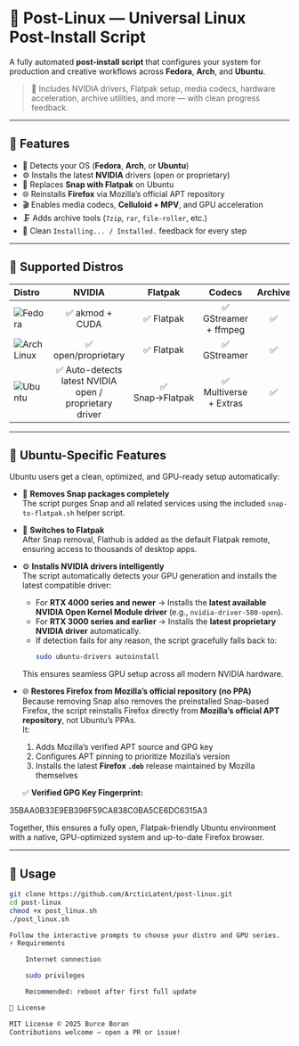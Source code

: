 # 🧊 Post-Linux — Universal Linux Post-Install Script

A fully automated **post-install script** that configures your system for production and creative workflows across **Fedora**, **Arch**, and **Ubuntu**.

> 🎯 Includes NVIDIA drivers, Flatpak setup, media codecs, hardware acceleration, archive utilities, and more — with clean progress feedback.

---

## 🚀 Features

- 🧠 Detects your OS (**Fedora**, **Arch**, or **Ubuntu**)
- ⚙️ Installs the latest **NVIDIA** drivers (open or proprietary)
- 🧩 Replaces **Snap with Flatpak** on Ubuntu
- 🌐 Reinstalls **Firefox** via Mozilla’s official APT repository
- 🎬 Enables media codecs, **Celluloid + MPV**, and GPU acceleration
- 🗜️ Adds archive tools (`7zip`, `rar`, `file-roller`, etc.)
- 🧱 Clean `Installing... / Installed.` feedback for every step

---

## 🧩 Supported Distros

| Distro | NVIDIA | Flatpak | Codecs | Archive |
|:--|:--:|:--:|:--:|:--:|
| ![Fedora](https://img.shields.io/badge/Fedora-40%2B-0A6CF5?logo=fedora&logoColor=white&style=flat-square) | ✅ akmod + CUDA | ✅ Flatpak | ✅ GStreamer + ffmpeg | ✅ |
| ![Arch Linux](https://img.shields.io/badge/Arch_Linux-Rolling-1793D1?logo=archlinux&logoColor=white&style=flat-square) | ✅ open/proprietary | ✅ Flatpak | ✅ GStreamer | ✅ |
| ![Ubuntu](https://img.shields.io/badge/Ubuntu-22.04%2B-E95420?logo=ubuntu&logoColor=white&style=flat-square) | ✅ Auto-detects latest NVIDIA open / proprietary driver | ✅ Snap→Flatpak | ✅ Multiverse + Extras | ✅ |

---

## 🧊 Ubuntu-Specific Features

Ubuntu users get a clean, optimized, and GPU-ready setup automatically:

- 🧹 **Removes Snap packages completely**  
  The script purges Snap and all related services using the included `snap-to-flatpak.sh` helper script.

- 🔄 **Switches to Flatpak**  
  After Snap removal, Flathub is added as the default Flatpak remote, ensuring access to thousands of desktop apps.

- ⚙️ **Installs NVIDIA drivers intelligently**  
  The script automatically detects your GPU generation and installs the latest compatible driver:  
  - For **RTX 4000 series and newer** → Installs the **latest available NVIDIA Open Kernel Module driver** (e.g., `nvidia-driver-580-open`).  
  - For **RTX 3000 series and earlier** → Installs the **latest proprietary NVIDIA driver** automatically.  
  - If detection fails for any reason, the script gracefully falls back to:  
    ```bash
    sudo ubuntu-drivers autoinstall
    ```
  This ensures seamless GPU setup across all modern NVIDIA hardware.

- 🌐 **Restores Firefox from Mozilla’s official repository (no PPA)**  
  Because removing Snap also removes the preinstalled Snap-based Firefox, the script reinstalls Firefox directly from **Mozilla’s official APT repository**, not Ubuntu’s PPAs.  
  It:
  1. Adds Mozilla’s verified APT source and GPG key  
  2. Configures APT pinning to prioritize Mozilla’s version  
  3. Installs the latest **Firefox `.deb`** release maintained by Mozilla themselves  

  ✅ **Verified GPG Key Fingerprint:**  

35BAA0B33E9EB396F59CA838C0BA5CE6DC6315A3


Together, this ensures a fully open, Flatpak-friendly Ubuntu environment with a native, GPU-optimized system and up-to-date Firefox browser.

---

## 🧮 Usage

```bash
git clone https://github.com/ArcticLatent/post-linux.git
cd post-linux
chmod +x post_linux.sh
./post_linux.sh

Follow the interactive prompts to choose your distro and GPU series.
⚡ Requirements

    Internet connection

    sudo privileges

    Recommended: reboot after first full update

📜 License

MIT License © 2025 Burce Boran
Contributions welcome — open a PR or issue!
